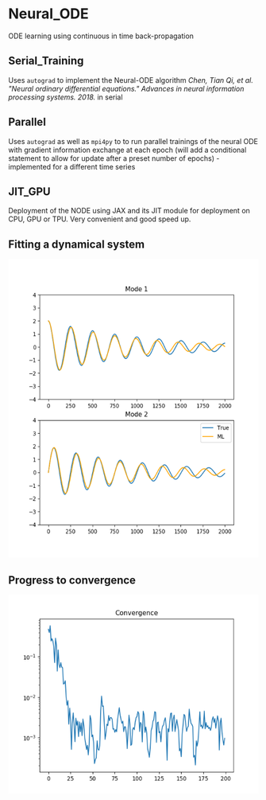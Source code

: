 # Neural_ODE
ODE learning using continuous in time back-propagation

## Serial_Training
Uses `autograd` to implement the Neural-ODE algorithm _Chen, Tian Qi, et al. "Neural ordinary differential equations." Advances in neural information processing systems. 2018._ in serial

## Parallel
Uses `autograd` as well as `mpi4py` to to run parallel trainings of the neural ODE with gradient information exchange at each epoch (will add a conditional statement to allow for update after a preset number of epochs) - implemented for a different time series

## JIT_GPU
Deployment of the NODE using JAX and its JIT module for deployment on CPU, GPU or TPU. Very convenient and good speed up.

## Fitting a dynamical system
<center>
	<img src="https://github.com/Romit-Maulik/Neural_ODE/blob/master/Figure_1.png" width="600" height="600"/>
</center>

## Progress to convergence
<center>
	<img src="https://github.com/Romit-Maulik/Neural_ODE/blob/master/Figure_2.png" width="600" height="400"/>
</center>